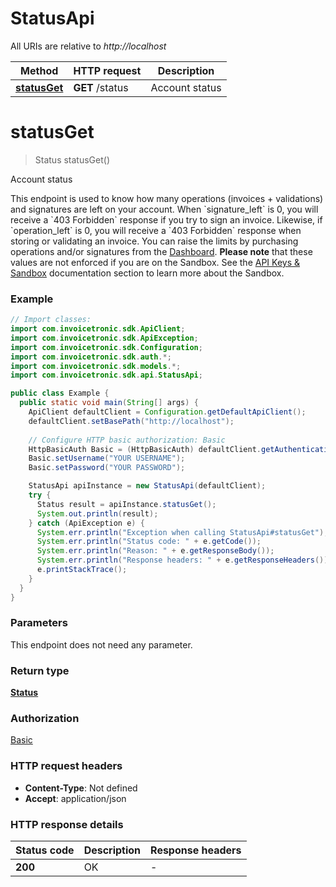 # StatusApi

All URIs are relative to *http://localhost*

| Method | HTTP request | Description |
|------------- | ------------- | -------------|
| [**statusGet**](StatusApi.md#statusGet) | **GET** /status | Account status |


<a id="statusGet"></a>
# **statusGet**
> Status statusGet()

Account status

This endpoint is used to know how many operations (invoices + validations) and signatures are left on your account.   When &#x60;signature_left&#x60; is 0, you will receive a &#x60;403 Forbidden&#x60; response if you try to sign an invoice. Likewise, if &#x60;operation_left&#x60; is 0, you will receive a &#x60;403 Forbidden&#x60; response when storing or validating an invoice.  You can raise the limits by purchasing operations and/or signatures from the [Dashboard](https://dashboard.invoicetronic.com).  __Please note__ that these values are not enforced if you are on the Sandbox. See the [API Keys &amp; Sandbox](https://invoicetronic.com/apikeys/) documentation section to learn more about the Sandbox.

### Example
```java
// Import classes:
import com.invoicetronic.sdk.ApiClient;
import com.invoicetronic.sdk.ApiException;
import com.invoicetronic.sdk.Configuration;
import com.invoicetronic.sdk.auth.*;
import com.invoicetronic.sdk.models.*;
import com.invoicetronic.sdk.api.StatusApi;

public class Example {
  public static void main(String[] args) {
    ApiClient defaultClient = Configuration.getDefaultApiClient();
    defaultClient.setBasePath("http://localhost");
    
    // Configure HTTP basic authorization: Basic
    HttpBasicAuth Basic = (HttpBasicAuth) defaultClient.getAuthentication("Basic");
    Basic.setUsername("YOUR USERNAME");
    Basic.setPassword("YOUR PASSWORD");

    StatusApi apiInstance = new StatusApi(defaultClient);
    try {
      Status result = apiInstance.statusGet();
      System.out.println(result);
    } catch (ApiException e) {
      System.err.println("Exception when calling StatusApi#statusGet");
      System.err.println("Status code: " + e.getCode());
      System.err.println("Reason: " + e.getResponseBody());
      System.err.println("Response headers: " + e.getResponseHeaders());
      e.printStackTrace();
    }
  }
}
```

### Parameters
This endpoint does not need any parameter.

### Return type

[**Status**](Status.md)

### Authorization

[Basic](../README.md#Basic)

### HTTP request headers

 - **Content-Type**: Not defined
 - **Accept**: application/json

### HTTP response details
| Status code | Description | Response headers |
|-------------|-------------|------------------|
| **200** | OK |  -  |

